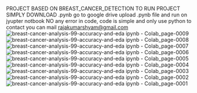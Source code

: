 PROJECT BASED ON BREAST_CANCER_DETECTION 
TO RUN PROJECT SIMPLY DOWNLOAD .pynb 
go to google drive upload .pynb file and run on jyupter notbook
NO any error in code, code is simple and only use python 
to contact you can mail rajakumarshyam@gmail.com
![breast-cancer-analysis-99-accuracy-and-eda ipynb - Colab_page-0009](https://github.com/Raja-kumar7479/Cancer_Detection/assets/141621819/de787035-b820-4d00-b9e5-85d62bd5629f)
![breast-cancer-analysis-99-accuracy-and-eda ipynb - Colab_page-0008](https://github.com/Raja-kumar7479/Cancer_Detection/assets/141621819/a6c266b3-a882-4b42-9920-ff85fe09195e)
![breast-cancer-analysis-99-accuracy-and-eda ipynb - Colab_page-0007](https://github.com/Raja-kumar7479/Cancer_Detection/assets/141621819/abf7ad07-848d-465c-9740-28793f41488b)
![breast-cancer-analysis-99-accuracy-and-eda ipynb - Colab_page-0006](https://github.com/Raja-kumar7479/Cancer_Detection/assets/141621819/17e16e12-63fa-4916-8272-7baef01a4558)
![breast-cancer-analysis-99-accuracy-and-eda ipynb - Colab_page-0005](https://github.com/Raja-kumar7479/Cancer_Detection/assets/141621819/9b1b6814-f2db-4c63-865b-c972df9c6e23)
![breast-cancer-analysis-99-accuracy-and-eda ipynb - Colab_page-0004](https://github.com/Raja-kumar7479/Cancer_Detection/assets/141621819/74922c16-5c33-4ec1-b129-b8de281512ff)
![breast-cancer-analysis-99-accuracy-and-eda ipynb - Colab_page-0003](https://github.com/Raja-kumar7479/Cancer_Detection/assets/141621819/338d62c6-f85e-4266-81dd-8c11404bcede)
![breast-cancer-analysis-99-accuracy-and-eda ipynb - Colab_page-0002](https://github.com/Raja-kumar7479/Cancer_Detection/assets/141621819/656f97f4-96f9-485e-9c18-ee2f13191c9e)
![breast-cancer-analysis-99-accuracy-and-eda ipynb - Colab_page-0001](https://github.com/Raja-kumar7479/Cancer_Detection/assets/141621819/764ed93a-467d-4fb7-919f-55cebcffe847)
